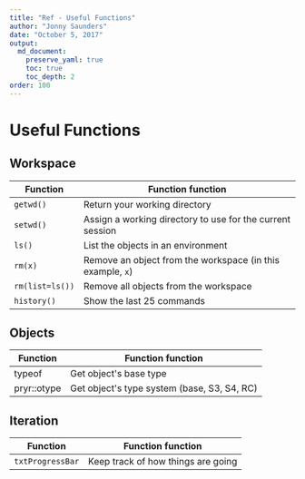 ```yaml
---
title: "Ref - Useful Functions"
author: "Jonny Saunders"
date: "October 5, 2017"
output: 
  md_document:
    preserve_yaml: true
    toc: true
    toc_depth: 2
order: 100
---
```


# Useful Functions

## Workspace

Function | Function function
---------- | ----------
`getwd()`  | Return your working directory
`setwd()`  | Assign a working directory to use for the current session
`ls()`     | List the objects in an environment
`rm(x)`     | Remove an object from the workspace (in this example, `x`)
`rm(list=ls())` | Remove all objects from the workspace
`history()` | Show the last 25 commands


## Objects
Function | Function function
---------- | ----------
typeof | Get object's base type
pryr::otype | Get object's type system (base, S3, S4, RC)

## Iteration

Function | Function function
--------- | ------------
`txtProgressBar` | Keep track of how things are going

